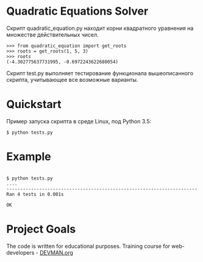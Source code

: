 # Quadratic Equations Solver

Скрипт quadratic_equation.py находит корни квадратного уравнения на множестве действительных чисел.<br>
```
>>> from quadratic_equation import get_roots
>>> roots = get_roots(1, 5, 3)
>>> roots
(-4.302775637731995, -0.6972243622680054)
```
Скрипт test.py выполняет тестирование функционала вышеописанного скрипта, учитывающее все возможные варианты.

# Quickstart

Пример запуска скрипта в среде Linux, под Python 3.5:

```#!bash
$ python tests.py
```

# Example

```#!bash

$ python tests.py
....
----------------------------------------------------------------------
Ran 4 tests in 0.001s

OK

```


# Project Goals

The code is written for educational purposes. Training course for web-developers - [DEVMAN.org](https://devman.org)
